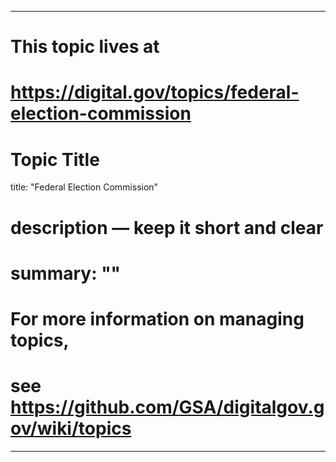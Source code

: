 
---
# This topic lives at
# https://digital.gov/topics/federal-election-commission

# Topic Title
title: "Federal Election Commission"

# description — keep it short and clear
# summary: ""


# For more information on managing topics,
# see https://github.com/GSA/digitalgov.gov/wiki/topics
---